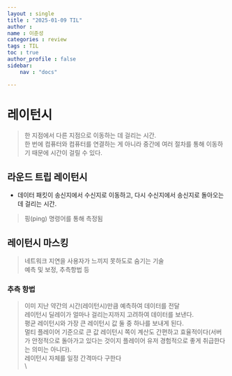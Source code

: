 ```yaml
---
layout : single
title : "2025-01-09 TIL"
author : 
name : 이준성
categories : review
tags : TIL
toc : true
author_profile : false
sidebar:
    nav : "docs"

---
```


# 레이턴시

> 한 지점에서 다른 지점으로 이동하는 데 걸리는 시간.<br> 
> 한 번에 컴퓨터와 컴퓨터를 연결하는 게 아니라 중간에 여러 절차를 통해 이동하기 때문에 시간이 걸릴 수 있다.<br>
>
## 라운드 트립 레이턴시
- 데이터 패킷이 송신지에서 수신지로 이동하고, 다시 수신지에서 송신지로 돌아오는 데 걸리는 시간.<br>
> 핑(ping) 명령어를 통해 측정됨<br>

## 레이턴시 마스킹
> 네트워크 지연을 사용자가 느끼지 못하도로 숨기는 기술<br>
> 예측 및 보정, 추측항법 등<br>

### 추측 항법
> 이미 지난 약간의 시간(레이턴시)만큼 예측하여 데이터를 전달<br>
> 레이턴시 딜레이가 얼마나 걸리는지까지 고려하여 데이터를 보낸다.<br> 
> 평균 레이턴시와 가장 큰 레이턴시 값 둘 중 하나를 보내게 된다.<br>
> 멀티 플레이어 기준으로 큰 값 레이턴시 쪽이 계산도 간편하고 효율적이다(서버가 안정적으로 돌아가고 있다는 것이지 플레이어 유저 경험적으로 좋게 취급한다는 의미는 아니다).<br>
> 레이턴시 자체를 일정 간격마다 구한다<br>\
